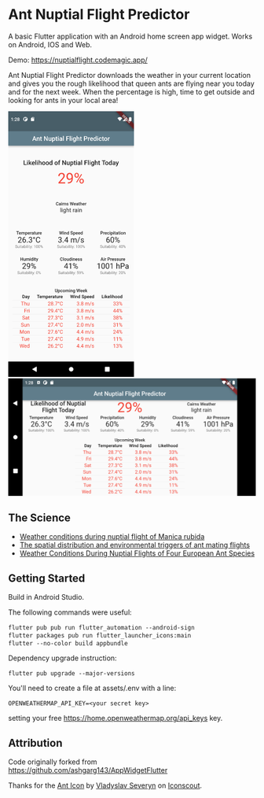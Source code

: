 # Ant Nuptial Flight Predictor

A basic Flutter application with an Android home screen app widget. Works on Android, IOS and Web.

Demo: https://nuptialflight.codemagic.app/

Ant Nuptial Flight Predictor downloads the weather in your current location and gives you the rough
likelihood that queen ants are flying near you today and for the next week. When the percentage is
high, time to get outside and looking for ants in your local area!

<img src="https://raw.githubusercontent.com/bradrushworth/nuptialflight/master/assets/Screenshot_1641349717.png" height="540" /> <img src="https://raw.githubusercontent.com/bradrushworth/nuptialflight/master/assets/Screenshot_1641349723.png" width="540" />

## The Science

* [Weather conditions during nuptial flight of Manica rubida](https://antwiki.org/wiki/images/5/50/Depa%2C_L._2006._Weather_conditions_during_nuptial_flight_of_Manica_rubida.pdf)
* [The spatial distribution and environmental triggers of ant mating flights](https://onlinelibrary.wiley.com/doi/epdf/10.1111/ecog.03140)
* [Weather Conditions During Nuptial Flights of Four European Ant Species](https://www.antwiki.org/wiki/images/d/dd/Boomsma%2C_J.J.%2C_Leusink%2C_A._1981._Weather_conditions_during_nuptial_flights_of_four_European_ant_species_.pdf)

## Getting Started

Build in Android Studio.

The following commands were useful:

```
flutter pub pub run flutter_automation --android-sign
flutter packages pub run flutter_launcher_icons:main
flutter --no-color build appbundle
```

Dependency upgrade instruction:

```
flutter pub upgrade --major-versions
```

You'll need to create a file at assets/.env with a line:

```
OPENWEATHERMAP_API_KEY=<your secret key>
```

setting your free https://home.openweathermap.org/api_keys key.

## Attribution

Code originally forked from https://github.com/ashgarg143/AppWidgetFlutter

Thanks for the <a href="https://iconscout.com/icons/ant" target="_blank">Ant Icon</a>
by <a href="https://iconscout.com/contributors/vladyslav-severyn">Vladyslav Severyn</a>
on <a href="https://iconscout.com">Iconscout</a>.
